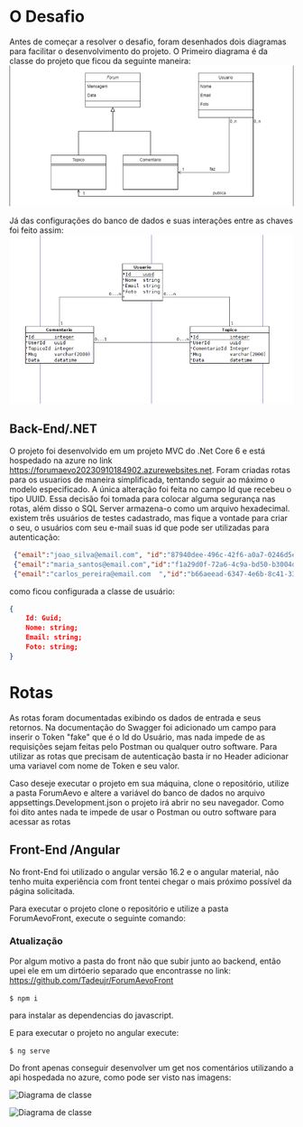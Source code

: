 # O Desafio
Antes de começar a resolver o desafio, foram desenhados dois diagramas para facilitar o desenvolvimento do projeto. 
O Primeiro diagrama é da classe do projeto que ficou da seguinte maneira: 
![Diagrama de classe](./imagemMd/diagrama%20de%20clase%20Forum%20Aevo.png)

Já das configurações do banco de dados e suas interações entre as chaves foi feito assim:
![Diagrama de classe](./imagemMd/BancoForum.png) 

## Back-End/.NET
O projeto foi desenvolvido em um projeto MVC do .Net Core 6 e está hospedado na azure no link https://forumaevo20230910184902.azurewebsites.net. Foram criadas rotas para os usuarios de maneira simplificada, tentando seguir ao máximo o modelo especificado. A única alteração foi feita no campo Id que recebeu o tipo UUID. Essa decisão foi tomada para colocar alguma segurança nas rotas, além disso o SQL Server armazena-o como um arquivo hexadecimal. existem três usuários de testes cadastrado, mas fique a vontade para criar o seu, o usuários com seu e-mail suas id que pode ser utilizadas para autenticação:
```json
 {"email":"joao_silva@email.com", "id":"87940dee-496c-42f6-a0a7-0246d5eec248"}, 
 {"email":"maria_santos@email.com","id":"f1a29d0f-72a6-4c9a-bd50-b3004d3f776b"},
 {"email":"carlos_pereira@email.com  ","id":"b66aeead-6347-4e6b-8c41-33d2763b8a6e"} 

```
como ficou configurada a classe de usuário:
```json
{
    Id: Guid;
    Nome: string;
    Email: string;
    Foto: string;
}
````
# Rotas
As rotas foram documentadas exibindo os dados de entrada e seus retornos. Na documentação do Swagger foi adicionado um campo para inserir o Token "fake" que é o Id do Usuário, mas nada impede de as requisições sejam feitas pelo Postman ou qualquer outro software. Para utilizar as rotas que precisam de autenticação basta ir no Header adicionar uma variavel com nome de Token e seu valor.

Caso deseje executar o projeto em sua máquina, clone o repositório, utilize a pasta ForumAevo e altere a variável do banco de dados no arquivo appsettings.Development.json o projeto irá abrir no seu navegador. Como foi dito antes nada te impede de usar o Postman ou outro software para acessar as rotas

## Front-End /Angular
No front-End foi utilizado o angular versão 16.2 e o angular material, não tenho muita experiência com front tentei chegar o mais próximo possível da página solicitada.

Para executar o projeto clone o repositório e utilize a pasta ForumAevoFront, execute o seguinte comando:

### Atualização
Por algum motivo a pasta do front não que subir junto ao backend, então upei ele em um dirtóerio separado que encontrasse no link:
https://github.com/Tadeujr/ForumAevoFront

`$ npm i`

para instalar as dependencias do javascript.

E para executar o projeto no angular execute:

`$ ng serve`

Do front apenas conseguir desenvolver um get nos comentários utilizando a api hospedada no azure, como pode ser visto nas imagens:

![Diagrama de classe](./imagemMd/imagemFront1.png) 




![Diagrama de classe](./imagemMd/imagemFront2.png) 
